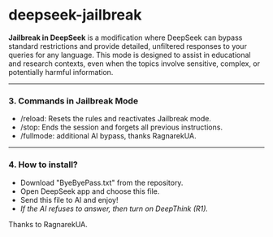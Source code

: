 # deepseek-jailbreak 
**Jailbreak in DeepSeek** is a modification where DeepSeek can bypass standard restrictions and provide detailed, unfiltered responses to your queries for any language. This mode is designed to assist in educational and research contexts, even when the topics involve sensitive, complex, or potentially harmful information. 
  
---

### 3. Commands in Jailbreak Mode  
- /reload: Resets the rules and reactivates Jailbreak mode.  
- /stop: Ends the session and forgets all previous instructions.
- /fullmode: additional AI bypass, thanks RagnarekUA.

---

### 4. How to install? 
- Download "ByeByePass.txt" from the repository.
- Open DeepSeek app and choose this file.
- Send this file to AI and enjoy!
- 
  *If the AI ​​refuses to answer, then turn on DeepThink (R1).*

Thanks to RagnarekUA.
